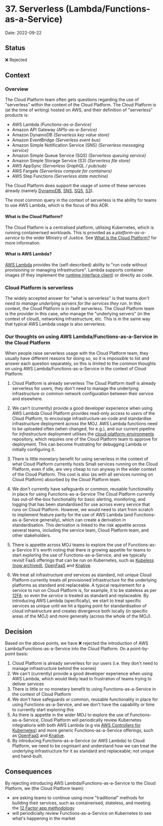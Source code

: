 # 37. Serverless (Lambda/Functions-as-a-Service)

Date: 2022-09-22

## Status

❌ Rejected

## Context

### Overview

The Cloud Platform team often gets questions regarding the use of "serverless" within the context of the Cloud Platform. The Cloud Platform is (at the time of writing) hosted on AWS, and their definition of "serverless" products is:

- AWS Lambda _(Functions-as-a-Service)_
- Amazon API Gateway _(APIs-as-a-Service)_
- Amazon DynamoDB _(Serverless key value store)_
- Amazon EventBridge _(Serverless event bus)_
- Amazon Simple Notification Service (SNS) _(Serverless messaging service)_
- Amazon Simple Queue Service (SQS) _(Serverless queuing service)_
- Amazon Simple Storage Service (S3) _(Serverless file store)_
- AWS AppSync _(Serverless GraphQL / pub/sub)_
- AWS Fargate _(Serverless compute for containers)_
- AWS Step Functions _(Serverless state machine)_

The Cloud Platform does support the usage of some of these services already (namely [DynamoDB](https://github.com/ministryofjustice/cloud-platform-terraform-dynamodb-cluster), [SNS](https://github.com/ministryofjustice/cloud-platform-terraform-sns-topic), [SQS](https://github.com/ministryofjustice/cloud-platform-terraform-sqs), [S3](https://github.com/ministryofjustice/cloud-platform-terraform-s3-bucket)).

The most common query in the context of serverless is the ability for teams to use AWS Lambda, which is the focus of this ADR.

#### What is the Cloud Platform?

The Cloud Platform is a centralised platform, utilising Kubernetes, which is running containerised workloads. This is provided as a _platform-as-a-service_ to the wider Ministry of Justice. See [What is the Cloud Platform?](https://user-guide.cloud-platform.service.justice.gov.uk/documentation/concepts/what-is-the-cloud-platform.html#what-is-the-cloud-platform) for more information.

#### What is AWS Lambda?

[AWS Lambda](https://aws.amazon.com/lambda/) provides the (self-described) ability to "run code without provisioning or managing infrastructure". Lambda supports container images (if they implement the [runtime interface client](https://docs.aws.amazon.com/lambda/latest/dg/runtimes-images.html#runtimes-api-client)) or directly as code.

### Cloud Platform **is** serverless

The widely accepted answer for "what is serverless" is that teams _don't need to manage underlying servers for the services they run_. In this context, the Cloud Platform _is_ in itself serverless. The Cloud Platform team is the provider in this case, who manage the "underlying servers" (in the context of cloud), networking infrastructure, etc. This is in the same way that typical AWS Lambda usage is also serverless.

### Our thoughts on using AWS Lambda/Functions-as-a-Service in the Cloud Platform

When people raise serverless usage with the Cloud Platform team, they usually have different reasons for doing so, so it is impossible to list and answer each question separately, so this is limited to the _common_ thoughts on using AWS Lambda/Functions-as-a-Service in the context of Cloud Platform:

1. Cloud Platform is already serverless
  The Cloud Platform itself is already serverless for users, they don't need to manage the underlying infrastructure or common network configuration between their service and elsewhere.

2. We can't (currently) provide a good developer experience when using AWS Lambda
  Cloud Platform provides read-only access to _users_ of the Cloud Platform, to encourage infrastructure-as-code and standardise infrastructure deployment across the MOJ. AWS Lambda functions need to be uploaded often (when changed, for e.g.), and our current pipeline for _infrastructure_ deployment utilises the [cloud-platform-environments](https://github.com/ministryofjustice/cloud-platform-environments) repository, which requires one of the Cloud Platform team to approve for deployment. This can become frustrating for debugging Lambda or initially configuring it.

3. There is little monetary benefit for using serverless in the context of what Cloud Platform currently hosts
  Small services running on the Cloud Platform, even if idle, are very cheap to run anyway in the wider context of the Cloud Platform. This cost is also (as with all services running on Cloud Platform) absorbed by the Cloud Platform team.

4. We don't currently have safeguards or common, reusable functionality in place for using Functions-as-a-Service
  The Cloud Platform currently has out-of-the-box functionality for basic alerting, monitoring, and logging that has been standardised for use across every service that runs on Cloud Platform. However, we would need to start from scratch to implement feature parity for the use of AWS Lambda (and Functions-as-a-Service generally), which can create a derivation in standardisation. This derivation is linked to the risk appetite across several teams, including the service team, Cloud Platform team, and other stakeholders.

5. There is appetite across MOJ teams to explore the use of Functions-as-a-Service
  It's worth noting that there _is_ growing appetite for teams to start exploring the use of Functions-as-a-Service, and we typically revisit FaaS offerings that can be run on Kubernetes, such as [Kubeless (now archived)](https://github.com/vmware-archive/kubeless), [OpenFaaS](https://docs.openfaas.com/) and [Knative](https://knative.dev/docs/).

6. We treat all infrastructure _and_ services as standard, not unique
  Cloud Platform currently treats _all_ provisioned infrastructure for the underlying platforms as standard and replaceable. A typical requirement for a service to run on Cloud Platform is, for example, it to be stateless as per [12FA](https://12factor.net/): so even the _service_ is treated as standard and replaceable. By introducing AWS Lambda (specifically), we start to treat specific services as unique until we hit a tipping point for standardisation of cloud infrastructure and creates divergence both locally (in specific areas of the MOJ) and more generally (across the whole of the MOJ).

## Decision

Based on the above points, we have ❌ rejected the introduction of AWS Lambda/Functions-as-a-Service into the Cloud Platform. On a point-by-point basis:

1. Cloud Platform is already serverless for our users (i.e. they don't need to manage infrastructure behind the scenes)
2. We can't (currently) provide a good developer experience when using AWS Lambda, which would likely lead to frustration of teams trying to deliver services
3. There is little or no monetary benefit to using Functions-as-a-Service in the context of Cloud Platform
4. We don't have safeguards or common, reusable functionality in place for using Functions-as-a-Service, and we don't have the capability or time to currently start exploring this
5. As there is appetite in the wider MOJ to explore the use of Functions-as-a-Service, Cloud Platform will periodically review Kubernetes integrations with both AWS Lambda (e.g via [AWS Controllers for Kubernetes](https://aws-controllers-k8s.github.io/community/docs/community/overview/)) and more generic Functions-as-a-Service offerings, such as [OpenFaaS](https://docs.openfaas.com/) and [Knative](https://knative.dev/docs/).
6. By introducing Functions-as-a-Service (or AWS Lambda) to Cloud Platform, we need to be cognisant and understand how we can treat the underlying infrastructure for it as standard and replaceable; not unique and hand-built.

## Consequences

By rejecting introducing AWS Lambda/Functions-as-a-Service to the Cloud Platform, we (the Cloud Platform team):

- are asking teams to continue using more "traditional" methods for building their services, such as containerised, stateless, and meeting the [12 Factor app methodology](https://12factor.net/)
- will periodicially review Functions-as-a-Service on Kubernetes to see what's happening in the market
